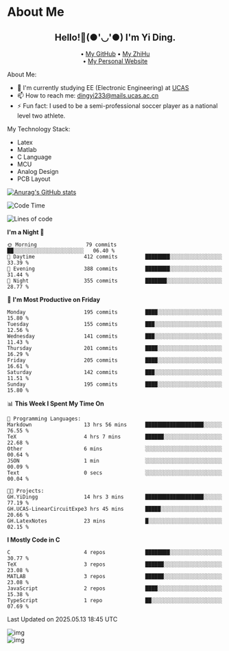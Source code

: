 # About Me

<h2 style="text-align:center;"> Hello!👋(●'◡'●) I'm Yi Ding.</h2>

<div style="text-align:center;">
  • <a href="https://github.com/YiDingg">My GitHub</a>
  • <a href="https://www.zhihu.com/people/YiDingg">My ZhiHu</a><br>
  • <a href="https://yidingg.github.io/YiDingg">My Personal Website</a><br>
</div>

About Me:
- 🔭 I'm currently studying EE (Electronic Engineering) at [UCAS](https://www.ucas.ac.cn/)
- 📫 How to reach me: dingyi233@mails.ucas.ac.cn
- ⚡ Fun fact: I used to be a semi-professional soccer player as a national level two athlete.

My Technology Stack:
- Latex
- Matlab
- C Language
- MCU 
- Analog Design
- PCB Layout


[![Anurag's GitHub stats](https://github-readme-stats.vercel.app/api?username=YiDingg)](https://github.com/anuraghazra/github-readme-stats)

<!--START_SECTION:waka-->
![Code Time](http://img.shields.io/badge/Code%20Time-1%2C130%20hrs%2010%20mins-blue)

![Lines of code](https://img.shields.io/badge/From%20Hello%20World%20I%27ve%20Written-788.8%20thousand%20lines%20of%20code-blue)

**I'm a Night 🦉** 

```text
🌞 Morning                79 commits          ██░░░░░░░░░░░░░░░░░░░░░░░   06.40 % 
🌆 Daytime                412 commits         ████████░░░░░░░░░░░░░░░░░   33.39 % 
🌃 Evening                388 commits         ████████░░░░░░░░░░░░░░░░░   31.44 % 
🌙 Night                  355 commits         ███████░░░░░░░░░░░░░░░░░░   28.77 % 
```
📅 **I'm Most Productive on Friday** 

```text
Monday                   195 commits         ████░░░░░░░░░░░░░░░░░░░░░   15.80 % 
Tuesday                  155 commits         ███░░░░░░░░░░░░░░░░░░░░░░   12.56 % 
Wednesday                141 commits         ███░░░░░░░░░░░░░░░░░░░░░░   11.43 % 
Thursday                 201 commits         ████░░░░░░░░░░░░░░░░░░░░░   16.29 % 
Friday                   205 commits         ████░░░░░░░░░░░░░░░░░░░░░   16.61 % 
Saturday                 142 commits         ███░░░░░░░░░░░░░░░░░░░░░░   11.51 % 
Sunday                   195 commits         ████░░░░░░░░░░░░░░░░░░░░░   15.80 % 
```


📊 **This Week I Spent My Time On** 

```text
💬 Programming Languages: 
Markdown                 13 hrs 56 mins      ███████████████████░░░░░░   76.55 % 
TeX                      4 hrs 7 mins        ██████░░░░░░░░░░░░░░░░░░░   22.68 % 
Other                    6 mins              ░░░░░░░░░░░░░░░░░░░░░░░░░   00.64 % 
JSON                     1 min               ░░░░░░░░░░░░░░░░░░░░░░░░░   00.09 % 
Text                     0 secs              ░░░░░░░░░░░░░░░░░░░░░░░░░   00.04 % 

🐱‍💻 Projects: 
GH.YiDingg               14 hrs 3 mins       ███████████████████░░░░░░   77.19 % 
GH.UCAS-LinearCircuitExpe3 hrs 45 mins       █████░░░░░░░░░░░░░░░░░░░░   20.66 % 
GH.LatexNotes            23 mins             █░░░░░░░░░░░░░░░░░░░░░░░░   02.15 % 
```

**I Mostly Code in C** 

```text
C                        4 repos             ████████░░░░░░░░░░░░░░░░░   30.77 % 
TeX                      3 repos             ██████░░░░░░░░░░░░░░░░░░░   23.08 % 
MATLAB                   3 repos             ██████░░░░░░░░░░░░░░░░░░░   23.08 % 
JavaScript               2 repos             ████░░░░░░░░░░░░░░░░░░░░░   15.38 % 
TypeScript               1 repo              ██░░░░░░░░░░░░░░░░░░░░░░░   07.69 % 
```




 Last Updated on 2025.05.13 18:45 UTC
<!--END_SECTION:waka-->

<!-- Coding activity over the last year -->
<div class='center'><img src='https://wakatime.com/share/@YiDingg/260601e0-8e46-41ab-9832-d4d0ae5fd0bd.svg' alt='img'/></div>

<!-- Languages over the last year -->
<div class='center'><img src='https://wakatime.com/share/@YiDingg/99546fa3-4cc3-4808-ab6e-13f38e27aba1.svg' alt='img'/></div>
